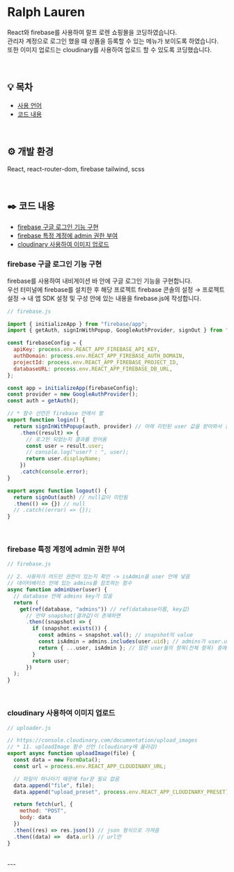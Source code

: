 # Ralph Lauren

React와 firebase를 사용하여 랄프 로렌 쇼핑몰을 코딩하였습니다.<br>
관리자 계정으로 로그인 했을 떄 상품을 등록할 수 있는 메뉴가 보이도록 하였습니다.<br>
또한 이미지 업로드는 cloudinary를 사용하여 업로드 할 수 있도록 코딩했습니다.<br>

<br>

## 💡 목차
- [사용 언어](#개발-환경) <br>
- [코드 내용](#코드-내용)

<br>

## ⚙️ 개발 환경
React, react-router-dom, firebase tailwind, scss

<br>


## ✒️ 코드 내용
- [firebase 구글 로그인 기능 구현](#firebase-구글-로그인-기능-구현) <br>
- [firebase 특정 계정에 admin 권한 부여](#firebase-특정-계정에-admin-권한-부여) <br>
- [cloudinary 사용하여 이미지 업로드](#cloudinary-사용하여-이미지-업로드) <br>

### firebase 구글 로그인 기능 구현

firebase를 사용하여 내비게이션 바 안에 구글 로그인 기능을 구현합니다.<br>
우선 터미널에 firebase를 설치한 후 해당 프로젝트 firebase 콘솔의 설정 → 프로젝트 설정 → 내 앱 SDK 설정 및 구성 안에 있는 내용을 firebase.js에 작성합니다.<br>


```js
// firebase.js

import { initializeApp } from "firebase/app";
import { getAuth, signInWithPopup, GoogleAuthProvider, signOut } from "firebase/auth";

const firebaseConfig = {
  apiKey: process.env.REACT_APP_FIREBASE_API_KEY,
  authDomain: process.env.REACT_APP_FIREBASE_AUTH_DOMAIN,
  projectId: process.env.REACT_APP_FIREBASE_PROJECT_ID,
  databaseURL: process.env.REACT_APP_FIREBASE_DB_URL,
};

const app = initializeApp(firebaseConfig);
const provider = new GoogleAuthProvider();
const auth = getAuth();

// * 함수 선언은 firebase 안에서 함
export function login() {
  return signInWithPopup(auth, provider) // 아래 리턴된 user 값을 받아와서 결과값으로 내보내기 위해 return 작성
    .then((result) => {
      // 로그인 되었는지 결과를 얻어옴
      const user = result.user;
      // console.log("user? : ", user);
      return user.displayName;
    })
    .catch(console.error);
}

export async function logout() {
  return signOut(auth) // null값이 리턴됨
  .then(() => {}) // null
  // .catch((error) => {});
}
```

<br>

### firebase 특정 계정에 admin 권한 부여

```js
// firebase.js

// 2. 사용자가 어드민 권한이 있는지 확인 -> isAdmin을 user 안에 넣음
// 데이터베이스 안에 있는 admins를 참조하는 함수
async function adminUser(user) {
  // database 안에 admins key가 있음
  return (
    get(ref(database, "admins")) // ref(database이름, key값)
      // 만약 snapshot(결과값)이 존재하면
      .then((snapshot) => {
        if (snapshot.exists()) {
          const admins = snapshot.val(); // snapshot의 value
          const isAdmin = admins.includes(user.uid); // admins가 user.uid를 포함하는지(boolean값)
          return { ...user, isAdmin }; // 많은 user들의 항목(전체 항목) 중에서 isAdmin 값을 끼워넣음
        }
        return user;
      })
  );
}
```

<br>

### cloudinary 사용하여 이미지 업로드

```js
// uploader.js

// https://console.cloudinary.com/documentation/upload_images
// * 11. uploadImage 함수 선언 (cloudinary에 올라감)
export async function uploadImage(file) {
  const data = new FormData();
  const url = process.env.REACT_APP_CLOUDINARY_URL;

  // 파일이 하나이기 때문에 for문 필요 없음
  data.append("file", file);
  data.append("upload_preset", process.env.REACT_APP_CLOUDINARY_PRESET);

  return fetch(url, {
    method: "POST",
    body: data
  })
  .then((res) => res.json()) // json 형식으로 가져옴
  .then((data) =>  data.url) // url만
}
```

<br>
---

